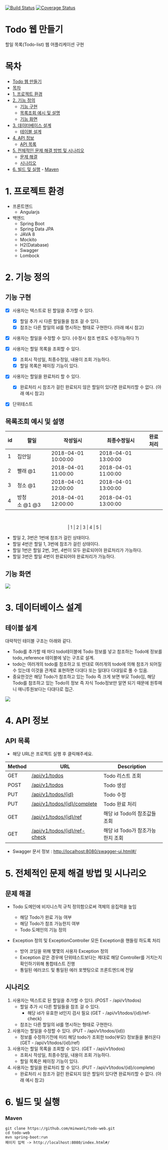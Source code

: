 
[![Build Status](https://travis-ci.com/minwan1/todo-web.svg?branch=master)](https://travis-ci.com/minwan1/todo-web)
[![Coverage Status](https://coveralls.io/repos/github/minwan1/todo-web/badge.svg?branch=master)](https://coveralls.io/github/minwan1/todo-web?branch=master)
# Todo 웹 만들기

할일 목록(Todo-list) 웹 어플리케이션 구현

# 목차

<!-- TOC -->

- [Todo 웹 만들기](#todo-웹-만들기)
- [목차](#목차)
- [1. 프로젝트 환경](#1-프로젝트-환경)
- [2. 기능 정의](#2-기능-정의)
    - [기능 구현](#기능-구현)
    - [목록조회 예시 및 설명](#목록조회-예시-및-설명)
    - [기능 화면](#기능-화면)
- [3. 데이터베이스 설계](#3-데이터베이스-설계)
    - [테이블 설계](#테이블-설계)
- [4. API 정보](#4-api-정보)
    - [API 목록](#api-목록)
- [5. 전체적인 문제 해결 방법 및 시나리오](#5-전체적인-문제-해결-방법-및-시나리오)
    - [문제 해결](#문제-해결)
    - [시나리오](#시나리오)
- [6. 빌드 및 실행](#6-빌드-및-실행)
        - [Maven](#maven)

<!-- /TOC -->
# 1. 프로젝트 환경
* 프론트엔드
    * Angularjs
* 백엔드
    * Spring Boot
    * Spring Data JPA
    * JAVA 8
    * Mockito
    * H2(Database)
    * Swagger
    * Lombock

# 2. 기능 정의



##  기능 구현

* [X] 사용자는 텍스트로 된 할일을 추가할 수 있다.
    * [X] 할일 추가 시 다른 할일들을 참조 걸 수 있다.
    * [x] 참조는 다른 할일의 id를 명시하는 형태로 구현한다. (아래 예시 참고)
* [x] 사용자는 할일을 수정할 수 있다. (수정시 참조 번호도 수정가능하다 ?)
* [x] 사용자는 할일 목록을 조회할 수 있다.
    * [x] 조회시 작성일, 최종수정일, 내용이 조회 가능하다.
    * [x] 할일 목록은 페이징 기능이 있다.
* [x] 사용자는 할일을 완료처리 할 수 있다.
    * [x] 완료처리 시 참조가 걸린 완료되지 않은 할일이 있다면 완료처리할 수 없다. (아래 예시 참고)
* [x] 단위테스트


## 목록조회 예시 및 설명
| id  | 할일        | 작성일시                | 최종수정일시              | 완료처리 |
| --- | --------- | ------------------- | ------------------- | ---- |
| 1   | 집안일       | 2018-04-01 10:00:00 | 2018-04-01 13:00:00 |      |
| 2   | 빨래 @1     | 2018-04-01 11:00:00 | 2018-04-01 11:00:00 |      |
| 3   | 청소 @1     | 2018-04-01 12:00:00 | 2018-04-01 13:00:00 |      |
| 4   | 방청소 @1 @3 | 2018-04-01 12:00:00 | 2018-04-01 13:00:00 |      |

                       <center> | 1 | 2 | 3 | 4 | 5 | </center>

* 할일 2, 3번은 1번에 참조가 걸린 상태이다.
* 할일 4번은 할일 1, 3번에 참조가 걸린 상태이다.
* 할일 1번은 할일 2번, 3번, 4번이 모두 완료되어야 완료처리가 가능하다.
* 할일 3번은 할일 4번이 완료되어야 완료처리가 가능하다.


## 기능 화면
![](https://i.imgur.com/mdOtvv7.png)


# 3. 데이터베이스 설계

## 테이블 설계

대략적인 테이블 구조는 아래와 같다. 

* Todo를 추가할 때 마다 todo테이블에 Todo 정보를 넣고 참조하는 Todo에 정보를 todo_reference 테이블에 넣는 구조로 설계.
* todo는 여러개의 todo를 참조하고 또 반대로 여러개의 todo에 의해 참조가 되어질 수 있는데 이것을 관계로 표현하면 다대다 또는 일대다 다대일로 풀 수 있음.
* 중요한것은 해당 Todo가 참조하고 있는 Todo 즉 크게 보면 부모 Todo임, 해당 Todo를 참조하고 있는 Todo의 정보 즉 자식 Todo정보만 알면 되기 때문에 원투매니 매니투원보다는 다대다로 접근.

![](https://i.imgur.com/xQ3iSom.png)


# 4. API 정보

## API 목록
* 해당 URL은 프로젝트 실행 후 클릭해주세요.

| Method | URL                          | Description     |
| ------ | ---------------------------- | --------------- |
| GET    | [/api/v1/todos](http://localhost:8080/swagger-ui.html#!/todo45controller/getTodosUsingGET)                | Todo 리스트 조회     |
| POST   | [/api/v1/todos](http://localhost:8080/swagger-ui.html#!/todo45controller/createUsingPOST)                | Todo 생성       |
| PUT    | [/api/v1/todos/{id}](http://localhost:8080/swagger-ui.html#!/todo45controller/updateUsingPUT)           | Todo 수정 |
| PUT    | [/api/v1/todos/{id}/complete](http://localhost:8080/swagger-ui.html#!/todo45controller/completeUsingPUT)  | Todo 완료 처리 |
| GET    | [/api/v1/todos/{id}/ref](http://localhost:8080/swagger-ui.html#!/todo45controller/getReferenceParentTodosUsingGET)            | 해당 id Todo의 참조값들 조회 |
| GET    | [/api/v1/todos/{id}/ref-check](http://localhost:8080/swagger-ui.html#!/todo45controller/verifyTodoIsReferableUsingGET) | 해당 id Todo가 참조가능한지 조회          |

* Swagger 문서 정보 : [http://localhost:8080/swagger-ui.html#/](http://localhost:8080/swagger-ui.html#/)
      
  
# 5. 전체적인 문제 해결 방법 및 시나리오

## 문제 해결

* Todo 도메인에 비지니스적 규칙 정의함으로써 객체의 응집력을 높임
    * 해당 Todo가 완료 가능 여부
    * 해당 Todo가 참조 가능한지 여부
    * Todo 도메인의 기능 정의

* Exception 정의 및 ExceptionController 모든 Exception을 핸들링 하도록 처리
    * 방어 코딩을 위해 몇몇의 사용자 Exception 정의
    * Exception 같은 경우에 단위테스트보다는 제대로 해당 Controller를 거치는지 확인하기위해 통합테스트 진행
    * 통일된 에러코드 및 통일된 에러 포멧팅으로 프론트엔드에 전달




## 시나리오
1. 사용자는 텍스트로 된 할일을 추가할 수 있다. (POST - /api/v1/todos)
    *  할일 추가 시 다른 할일들을 참조 걸 수 있다.
        *  해당 id가 유효한 id인지 검사 필요 (GET - /api/v1/todos/{id}/ref-check)
    *  참조는 다른 할일의 id를 명시하는 형태로 구현한다. 
2. 사용자는 할일을 수정할 수 있다. (PUT - /api/v1/todos/{id})
    *  정보를 수정하기전에 미리 해당 todo가 조회한 todo(부모) 정보들을 불러온다 (GET - /api/v1/todos/{id}/ref)
3. 사용자는 할일 목록을 조회할 수 있다. (GET - /api/v1/todos)
    * 조회시 작성일, 최종수정일, 내용이 조회 가능하다.
    * 할일 목록은 페이징 기능이 있다.
4. 사용자는 할일을 완료처리 할 수 있다. (PUT - /api/v1/todos/{id}/complete)
    * 완료처리 시 참조가 걸린 완료되지 않은 할일이 있다면 완료처리할 수 없다. (아래 예시 참고)



# 6. 빌드 및 실행
### Maven
```
git clone https://github.com/minwan1/todo-web.git
cd todo-web
mvn spring-boot:run
페이지 입력 -> http://localhost:8080/index.html#/
```
